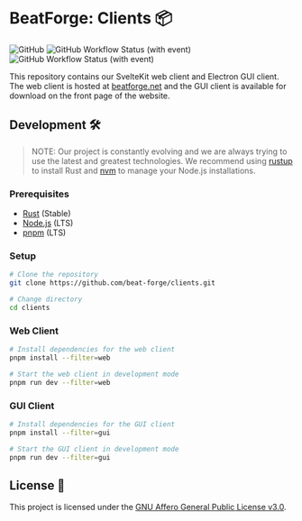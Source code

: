 # BeatForge: Clients 📦
![GitHub](https://img.shields.io/github/license/beat-forge/clients) ![GitHub Workflow Status (with event)](https://img.shields.io/github/actions/workflow/status/beat-forge/clients/staging-web.yml?label=web)
 ![GitHub Workflow Status (with event)](https://img.shields.io/github/actions/workflow/status/beat-forge/clients/build-gui.yml?label=gui)

This repository contains our SvelteKit web client and Electron GUI client. The web client is hosted at [beatforge.net](https://beatforge.net) and the GUI client is available for download on the front page of the website.

## Development 🛠️

> NOTE: Our project is constantly evolving and we are always trying to use the latest and greatest technologies. We recommend using [rustup](https://rustup.rs/) to install Rust and [nvm](https://nvm.sh/) to manage your Node.js installations.

### Prerequisites
- [Rust](https://www.rust-lang.org/) (Stable)
- [Node.js](https://nodejs.org/en/) (LTS)
- [pnpm](https://pnpm.io/) (LTS)


### Setup
```bash
# Clone the repository
git clone https://github.com/beat-forge/clients.git

# Change directory
cd clients
```

### Web Client
```bash
# Install dependencies for the web client
pnpm install --filter=web

# Start the web client in development mode
pnpm run dev --filter=web
```

### GUI Client
```bash
# Install dependencies for the GUI client
pnpm install --filter=gui

# Start the GUI client in development mode
pnpm run dev --filter=gui
```

## License 📝
This project is licensed under the [GNU Affero General Public License v3.0](LICENSE).